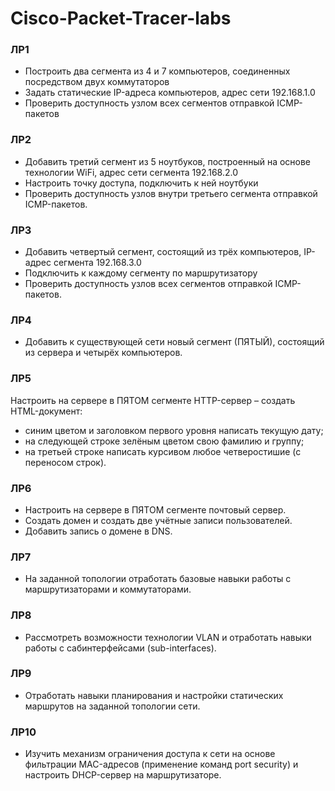 
# Cisco-Packet-Tracer-labs

### ЛР1
- Построить два сегмента из 4 и 7 компьютеров, соединенных посредством двух коммутаторов
- Задать статические IP-адреса компьютеров, адрес сети 192.168.1.0
- Проверить доступность узлом всех сегментов отправкой ICMP-пакетов
### ЛР2
- Добавить третий сегмент из 5 ноутбуков, построенный на основе технологии WiFi, адрес сети сегмента 192.168.2.0
- Настроить точку доступа, подключить к ней ноутбуки
- Проверить доступность узлов внутри третьего сегмента отправкой ICMP-пакетов. 

### ЛР3
- Добавить четвертый сегмент, состоящий из трёх компьютеров, IP-адрес сегмента 192.168.3.0
- Подключить к каждому сегменту по маршрутизатору
- Проверить доступность узлов всех сегментов отправкой ICMP-пакетов. 

### ЛР4
- Добавить к существующей сети новый сегмент (ПЯТЫЙ), состоящий из сервера и четырёх компьютеров.

### ЛР5
Настроить на сервере в ПЯТОМ сегменте HTTP-сервер – создать HTML-документ:
- синим цветом и заголовком первого уровня написать текущую дату;
- на следующей строке зелёным цветом свою фамилию и группу;
- на третьей строке написать курсивом любое четверостишие (с переносом строк).

### ЛР6
- Настроить на сервере в ПЯТОМ сегменте почтовый сервер. 
- Создать домен и создать две учётные записи пользователей.
- Добавить запись о домене в DNS.

### ЛР7
- На заданной топологии отработать базовые навыки работы с маршрутизаторами и коммутаторами.

### ЛР8
- Рассмотреть возможности технологии VLAN и отработать навыки работы с сабинтерфейсами (sub-interfaces).

### ЛР9
- Отработать навыки планирования и настройки статических маршрутов на заданной топологии сети.

### ЛР10
- Изучить механизм ограничения доступа к сети на основе фильтрации MAC-адресов (применение команд port security) и настроить DHCP-сервер на маршрутизаторе.